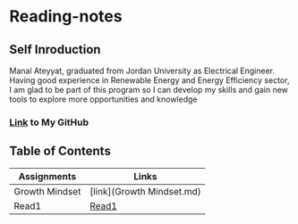 # Reading-notes

## Self Inroduction 
Manal Ateyyat, graduated from Jordan University as Electrical Engineer. 
Having good experience in Renewable Energy and Energy Efficiency sector, I am glad to be part of this program so I can develop my skills and gain new tools to explore more opportunities and knowledge
### [Link](https://github.com/Manal4888) to My GitHub

## Table of Contents
Assignments |  Links
------------|-----------
Growth Mindset|[link](Growth Mindset.md)
Read1| [Read1](Read1.md)
 